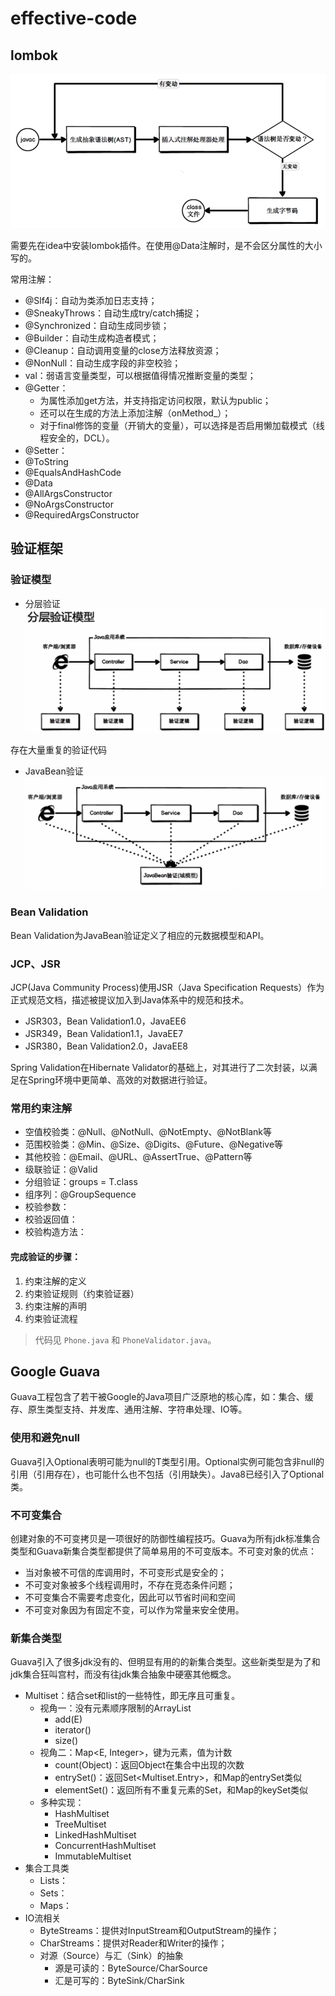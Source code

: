 # effective-code

## lombok

![lombok原理](https://raw.githubusercontent.com/daffupman/markdown-img/master/20200131084918.png)

需要先在idea中安装lombok插件。在使用@Data注解时，是不会区分属性的大小写的。

常用注解：
- @Slf4j：自动为类添加日志支持；
- @SneakyThrows：自动生成try/catch捕捉；
- @Synchronized：自动生成同步锁；
- @Builder：自动生成构造者模式；
- @Cleanup：自动调用变量的close方法释放资源；
- @NonNull：自动生成字段的非空校验；
- val：弱语言变量类型，可以根据值得情况推断变量的类型；
- @Getter：
    - 为属性添加get方法，并支持指定访问权限，默认为public；
    - 还可以在生成的方法上添加注解（onMethod_）；
    - 对于final修饰的变量（开销大的变量），可以选择是否启用懒加载模式（线程安全的，DCL）。
- @Setter：
- @ToString
- @EqualsAndHashCode
- @Data
- @AllArgsConstructor
- @NoArgsConstructor
- @RequiredArgsConstructor

## 验证框架

### 验证模型
- 分层验证
![分层验证模型](https://raw.githubusercontent.com/daffupman/markdown-img/master/20200131110127.png)

存在大量重复的验证代码

- JavaBean验证 
![JavaBean验证模型](https://raw.githubusercontent.com/daffupman/markdown-img/master/20200131131603.png)

### Bean Validation

Bean Validation为JavaBean验证定义了相应的元数据模型和API。

### JCP、JSR

JCP(Java Community Process)使用JSR（Java Specification Requests）作为正式规范文档，描述被提议加入到Java体系中的规范和技术。
- JSR303，Bean Validation1.0，JavaEE6
- JSR349，Bean Validation1.1，JavaEE7
- JSR380，Bean Validation2.0，JavaEE8

Spring Validation在Hibernate Validator的基础上，对其进行了二次封装，以满足在Spring环境中更简单、高效的对数据进行验证。

### 常用约束注解

- 空值校验类：@Null、@NotNull、@NotEmpty、@NotBlank等
- 范围校验类：@Min、@Size、@Digits、@Future、@Negative等
- 其他校验：@Email、@URL、@AssertTrue、@Pattern等
- 级联验证：@Valid
- 分组验证：groups = T.class
- 组序列：@GroupSequence
- 校验参数：
- 校验返回值：
- 校验构造方法：

#### 完成验证的步骤：
1. 约束注解的定义
2. 约束验证规则（约束验证器）
3. 约束注解的声明
4. 约束验证流程
> 代码见 `Phone.java` 和 `PhoneValidator.java`。

## Google Guava

Guava工程包含了若干被Google的Java项目广泛原地的核心库，如：集合、缓存、原生类型支持、并发库、通用注解、字符串处理、IO等。

### 使用和避免null

Guava引入Optional<T>表明可能为null的T类型引用。Optional实例可能包含非null的引用（引用存在），也可能什么也不包括（引用缺失）。Java8已经引入了Optional类。

### 不可变集合

创建对象的不可变拷贝是一项很好的防御性编程技巧。Guava为所有jdk标准集合类型和Guava新集合类型都提供了简单易用的不可变版本。不可变对象的优点：
- 当对象被不可信的库调用时，不可变形式是安全的；
- 不可变对象被多个线程调用时，不存在竞态条件问题；
- 不可变集合不需要考虑变化，因此可以节省时间和空间
- 不可变对象因为有固定不变，可以作为常量来安全使用。

### 新集合类型

Guava引入了很多jdk没有的、但明显有用的的新集合类型。这些新类型是为了和jdk集合狂叫宫村，而没有往jdk集合抽象中硬塞其他概念。
- Multiset：结合set和list的一些特性，即无序且可重复。
    - 视角一：没有元素顺序限制的ArrayList
        - add(E)
        - iterator()
        - size()
    - 视角二：Map<E, Integer>，键为元素，值为计数
        - count(Object)：返回Object在集合中出现的次数
        - entrySet()：返回Set<Multiset.Entry<E>>，和Map的entrySet类似
        - elementSet()：返回所有不重复元素的Set<E>，和Map的keySet类似
    - 多种实现：
        - HashMultiset
        - TreeMultiset
        - LinkedHashMultiset
        - ConcurrentHashMultiset
        - ImmutableMultiset
- 集合工具类
    - Lists：
    - Sets：
    - Maps：
- IO流相关
    - ByteStreams：提供对InputStream和OutputStream的操作；
    - CharStreams：提供对Reader和Writer的操作；
    - 对源（Source）与汇（Sink）的抽象
        - 源是可读的：ByteSource/CharSource
        - 汇是可写的：ByteSink/CharSink